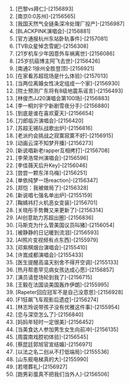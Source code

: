 
1. [巴黎vs拜仁]-[2156893]
1. [南京0:0苏州]-[2156565]
1. [我国天然气全链条深冷处理厂投产]-[2156987]
1. [BLACKPINK演唱会]-[2156881]
1. [官方通报杭州东站卧轨事件]-[2157081]
1. [TVB众星悼念雪妮]-[2156308]
1. [21岁机车少年因意外车祸离世]-[2156086]
1. [25岁抗癌博主阿飞去世]-[2156426]
1. [南通2:1徐州全胜登顶]-[2156921]
1. [在家看苏超现场是什么体验]-[2157013]
1. [当两位离婚女性决定组成一个家]-[2156930]
1. [院士预测广东将有8级地震系谣言]-[2156493]
1. [林俊杰JJ20演唱会第100场]-[2156883]
1. [李一桐刘宇宁新剧雪夜分手]-[2156880]
1. [到底是谁在喜欢夏天]-[2156654]
1. [刀郎临沂演唱会]-[2156420]
1. [苏超无锡队战歌出炉]-[2156816]
1. [老派约会挑战之寂寞寂寞不好]-[2156915]
1. [动画云深不知梦开播]-[2156273]
1. [新说唱新老rapper互相拷打]-[2156708]
1. [李荣浩常州演唱会]-[2156596]
1. [李佳薇天后升Key]-[2156046]
1. [尝尝一颗东洋乌梅]-[2156251]
1. [单依纯梦一场reaction]-[2156347]
1. [郑恺：我被做局了]-[2156328]
1. [新说唱七强名单出炉]-[2155159]
1. [鞠婧祎打火机恶女变装]-[2156701]
1. [关晓彤手势舞又来更新了]-[2156314]
1. [AI创意助力苏超出圈]-[2156836]
1. [马斯克为什么管美国议员叫猪]-[2156054]
1. [被静静的日记暖到流泪]-[2156593]
1. [AI照片变视频有点东西]-[2155979]
1. [邓紫棋烟台演唱会]-[2155410]
1. [许嵩成都演唱会]-[2155433]
1. [医生提醒高温天别舍不得开空调]-[2155133]
1. [热月帮患罕见病女孩达成心愿]-[2156857]
1. [演员请登场轮到我了]-[2156715]
1. [王毅在法国谈美国轰炸伊朗]-[2155995]
1. [Rapeter回应冠军不是自己没意思]-[2156928]
1. [F1狂飙飞车观影后遗症]-[2156274]
1. [林志玲说带孩子没有优雅这件事]-[2155954]
1. [恋与深空怎么了]-[2156840]
1. [妈妈年轻时一定很美]-[2156452]
1. [当美食达人参加男生女生向前冲]-[2156135]
1. [周震南戏腔初体验]-[2156545]
1. [蔡昆廷郭旭官宣结婚]-[2156971]
1. [以法之名二创从不打低端局]-[2155536]
1. [山东舰电梯真的大]-[2155990]
1. [若塔葬礼]-[2156927]
1. [跑男彩蛋真不把我们当外人]-[2156506]